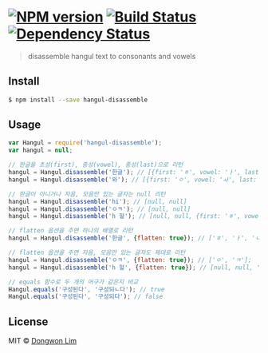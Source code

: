 #  [![NPM version][npm-image]][npm-url] [![Build Status][travis-image]][travis-url] [![Dependency Status][daviddm-image]][daviddm-url]

> disassemble hangul text to consonants and vowels


## Install

```sh
$ npm install --save hangul-disassemble
```


## Usage

```js
var Hangul = require('hangul-disassemble');
var hangul = null;

// 한글을 초성(first), 중성(vowel), 종성(last)으로 리턴
hangul = Hangul.disassemble('한글'); // [{first: 'ㅎ', vowel: 'ㅏ', last: 'ㄴ'}, {first: 'ㄱ', vowel: 'ㅡ', last: 'ㄹ'}]
hangul = Hangul.disassemble('와'); // [{first: 'ㅇ', vowel: 'ㅘ', last: ''}]

// 한글이 아니거나 자음, 모음만 있는 글자는 null 리턴
hangul = Hangul.disassemble('hi'); // [null, null]
hangul = Hangul.disassemble('ㅇㅋ'); // [null, null]
hangul = Hangul.disassemble('h 헐'); // [null, null, {first: 'ㅎ', vowel: 'ㅓ', last: 'ㄹ'}]

// flatten 옵션을 주면 하나의 배열로 리턴
hangul = Hangul.disassemble('한글', {flatten: true}); // ['ㅎ', 'ㅏ', 'ㄴ', 'ㄱ', 'ㅡ', 'ㄹ'];

// flatten 옵션을 주면 자음, 모음만 있는 글자도 제대로 리턴
hangul = Hangul.disassemble('ㅇㅋ', {flatten: true}); // ['ㅇ', 'ㅋ'];
hangul = Hangul.disassemble('h 헐', {flatten: true}); // [null, null, 'ㅎ', 'ㅓ', 'ㄹ'];

// equals 함수로 두 개의 어구가 같은지 비교
Hangul.equals('구성된다', '구성되ㄴ다'); // true
Hangul.equals('구성된다', '구성되다'); // false
```


## License

MIT © [Dongwon Lim](./LICENSE)

[npm-image]: https://badge.fury.io/js/hangul-disassemble.svg
[npm-url]: https://npmjs.org/package/hangul-disassemble
[travis-image]: https://travis-ci.org/idw111/hangul-disassemble.svg?branch=master
[travis-url]: https://travis-ci.org/idw111/hangul-disassemble
[daviddm-image]: https://david-dm.org/idw111/hangul-disassemble.svg?theme=shields.io
[daviddm-url]: https://david-dm.org/idw111/hangul-disassemble
